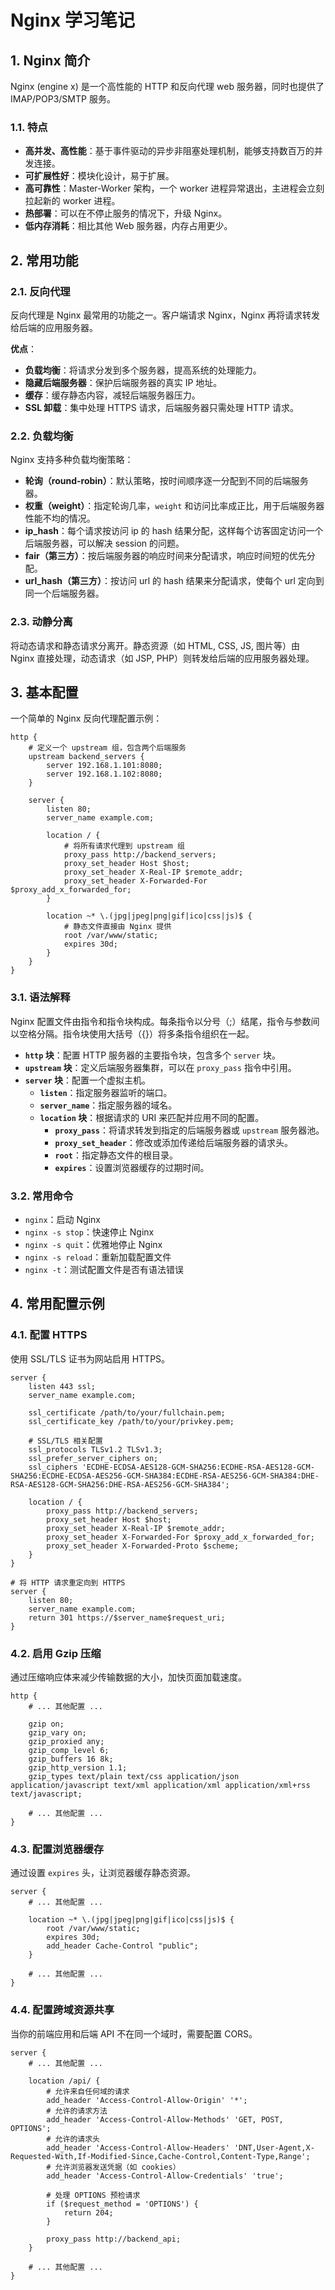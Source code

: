 # Nginx 学习笔记

## 1. Nginx 简介

Nginx (engine x) 是一个高性能的 HTTP 和反向代理 web 服务器，同时也提供了 IMAP/POP3/SMTP 服务。

### 1.1. 特点

- **高并发、高性能**：基于事件驱动的异步非阻塞处理机制，能够支持数百万的并发连接。
- **可扩展性好**：模块化设计，易于扩展。
- **高可靠性**：Master-Worker 架构，一个 worker 进程异常退出，主进程会立刻拉起新的 worker 进程。
- **热部署**：可以在不停止服务的情况下，升级 Nginx。
- **低内存消耗**：相比其他 Web 服务器，内存占用更少。

## 2. 常用功能

### 2.1. 反向代理

反向代理是 Nginx 最常用的功能之一。客户端请求 Nginx，Nginx 再将请求转发给后端的应用服务器。

**优点**：

- **负载均衡**：将请求分发到多个服务器，提高系统的处理能力。
- **隐藏后端服务器**：保护后端服务器的真实 IP 地址。
- **缓存**：缓存静态内容，减轻后端服务器压力。
- **SSL 卸载**：集中处理 HTTPS 请求，后端服务器只需处理 HTTP 请求。

### 2.2. 负载均衡

Nginx 支持多种负载均衡策略：

- **轮询（round-robin）**：默认策略，按时间顺序逐一分配到不同的后端服务器。
- **权重（weight）**：指定轮询几率，`weight` 和访问比率成正比，用于后端服务器性能不均的情况。
- **ip_hash**：每个请求按访问 ip 的 hash 结果分配，这样每个访客固定访问一个后端服务器，可以解决 session 的问题。
- **fair（第三方）**：按后端服务器的响应时间来分配请求，响应时间短的优先分配。
- **url_hash（第三方）**：按访问 url 的 hash 结果来分配请求，使每个 url 定向到同一个后端服务器。

### 2.3. 动静分离

将动态请求和静态请求分离开。静态资源（如 HTML, CSS, JS, 图片等）由 Nginx 直接处理，动态请求（如 JSP, PHP）则转发给后端的应用服务器处理。

## 3. 基本配置

一个简单的 Nginx 反向代理配置示例：

```nginx
http {
    # 定义一个 upstream 组，包含两个后端服务
    upstream backend_servers {
        server 192.168.1.101:8080;
        server 192.168.1.102:8080;
    }

    server {
        listen 80;
        server_name example.com;

        location / {
            # 将所有请求代理到 upstream 组
            proxy_pass http://backend_servers;
            proxy_set_header Host $host;
            proxy_set_header X-Real-IP $remote_addr;
            proxy_set_header X-Forwarded-For $proxy_add_x_forwarded_for;
        }

        location ~* \.(jpg|jpeg|png|gif|ico|css|js)$ {
            # 静态文件直接由 Nginx 提供
            root /var/www/static;
            expires 30d;
        }
    }
}
```

### 3.1. 语法解释

Nginx 配置文件由指令和指令块构成。每条指令以分号（;）结尾，指令与参数间以空格分隔。指令块使用大括号（{}）将多条指令组织在一起。

- **`http` 块**：配置 HTTP 服务器的主要指令块，包含多个 `server` 块。
- **`upstream` 块**：定义后端服务器集群，可以在 `proxy_pass` 指令中引用。
- **`server` 块**：配置一个虚拟主机。
  - **`listen`**：指定服务器监听的端口。
  - **`server_name`**：指定服务器的域名。
  - **`location` 块**：根据请求的 URI 来匹配并应用不同的配置。
    - **`proxy_pass`**：将请求转发到指定的后端服务器或 `upstream` 服务器池。
    - **`proxy_set_header`**：修改或添加传递给后端服务器的请求头。
    - **`root`**：指定静态文件的根目录。
    - **`expires`**：设置浏览器缓存的过期时间。

### 3.2. 常用命令

- `nginx`：启动 Nginx
- `nginx -s stop`：快速停止 Nginx
- `nginx -s quit`：优雅地停止 Nginx
- `nginx -s reload`：重新加载配置文件
- `nginx -t`：测试配置文件是否有语法错误

## 4. 常用配置示例

### 4.1. 配置 HTTPS

使用 SSL/TLS 证书为网站启用 HTTPS。

```nginx
server {
    listen 443 ssl;
    server_name example.com;

    ssl_certificate /path/to/your/fullchain.pem;
    ssl_certificate_key /path/to/your/privkey.pem;

    # SSL/TLS 相关配置
    ssl_protocols TLSv1.2 TLSv1.3;
    ssl_prefer_server_ciphers on;
    ssl_ciphers 'ECDHE-ECDSA-AES128-GCM-SHA256:ECDHE-RSA-AES128-GCM-SHA256:ECDHE-ECDSA-AES256-GCM-SHA384:ECDHE-RSA-AES256-GCM-SHA384:DHE-RSA-AES128-GCM-SHA256:DHE-RSA-AES256-GCM-SHA384';

    location / {
        proxy_pass http://backend_servers;
        proxy_set_header Host $host;
        proxy_set_header X-Real-IP $remote_addr;
        proxy_set_header X-Forwarded-For $proxy_add_x_forwarded_for;
        proxy_set_header X-Forwarded-Proto $scheme;
    }
}

# 将 HTTP 请求重定向到 HTTPS
server {
    listen 80;
    server_name example.com;
    return 301 https://$server_name$request_uri;
}
```

### 4.2. 启用 Gzip 压缩

通过压缩响应体来减少传输数据的大小，加快页面加载速度。

```nginx
http {
    # ... 其他配置 ...

    gzip on;
    gzip_vary on;
    gzip_proxied any;
    gzip_comp_level 6;
    gzip_buffers 16 8k;
    gzip_http_version 1.1;
    gzip_types text/plain text/css application/json application/javascript text/xml application/xml application/xml+rss text/javascript;

    # ... 其他配置 ...
}
```

### 4.3. 配置浏览器缓存

通过设置 `expires` 头，让浏览器缓存静态资源。

```nginx
server {
    # ... 其他配置 ...

    location ~* \.(jpg|jpeg|png|gif|ico|css|js)$ {
        root /var/www/static;
        expires 30d;
        add_header Cache-Control "public";
    }

    # ... 其他配置 ...
}
```

### 4.4. 配置跨域资源共享

当你的前端应用和后端 API 不在同一个域时，需要配置 CORS。

```nginx
server {
    # ... 其他配置 ...

    location /api/ {
        # 允许来自任何域的请求
        add_header 'Access-Control-Allow-Origin' '*';
        # 允许的请求方法
        add_header 'Access-Control-Allow-Methods' 'GET, POST, OPTIONS';
        # 允许的请求头
        add_header 'Access-Control-Allow-Headers' 'DNT,User-Agent,X-Requested-With,If-Modified-Since,Cache-Control,Content-Type,Range';
        # 允许浏览器发送凭据（如 cookies）
        add_header 'Access-Control-Allow-Credentials' 'true';

        # 处理 OPTIONS 预检请求
        if ($request_method = 'OPTIONS') {
            return 204;
        }

        proxy_pass http://backend_api;
    }

    # ... 其他配置 ...
}
```
